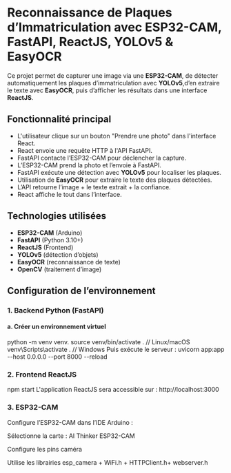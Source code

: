 #  Reconnaissance de Plaques d’Immatriculation avec ESP32-CAM, FastAPI, ReactJS, YOLOv5 & EasyOCR
Ce projet permet de capturer une image via une **ESP32-CAM**, de détecter automatiquement les plaques d’immatriculation 
avec **YOLOv5**,d’en extraire le texte avec **EasyOCR**, puis d’afficher les résultats dans une interface **ReactJS**.

##  Fonctionnalité principal
-  L'utilisateur clique sur un bouton "Prendre une photo" dans l'interface React.
-  React envoie une requête HTTP à l'API FastAPI.
-  FastAPI contacte l’ESP32-CAM pour déclencher la capture.
-  L’ESP32-CAM prend la photo et l’envoie à FastAPI.
-  FastAPI exécute une détection avec **YOLOv5** pour localiser les plaques.
-  Utilisation de **EasyOCR** pour extraire le texte des plaques détectées.
-  L’API retourne l’image + le texte extrait + la confiance.
- React affiche le tout dans l’interface.

##  Technologies utilisées
- **ESP32-CAM** (Arduino)
- **FastAPI** (Python 3.10+)
- **ReactJS** (Frontend)
- **YOLOv5** (détection d’objets)
- **EasyOCR** (reconnaissance de texte)
- **OpenCV** (traitement d’image)

## Configuration de l’environnement
### 1. Backend Python (FastAPI)
#### a. Créer un environnement virtuel
python -m venv venv.
source venv/bin/activate . // Linux/macOS
venv\Scripts\activate .    // Windows
Puis exécute le serveur :
uvicorn app:app --host 0.0.0.0 --port 8000 --reload

### 2.  Frontend ReactJS
npm start
L'application ReactJS sera accessible sur :
 http://localhost:3000

 ### 3. ESP32-CAM
Configure l’ESP32-CAM dans l’IDE Arduino :

Sélectionne la carte : AI Thinker ESP32-CAM

Configure les pins caméra 

Utilise les librairies esp_camera + WiFi.h + HTTPClient.h+ webserver.h
                
